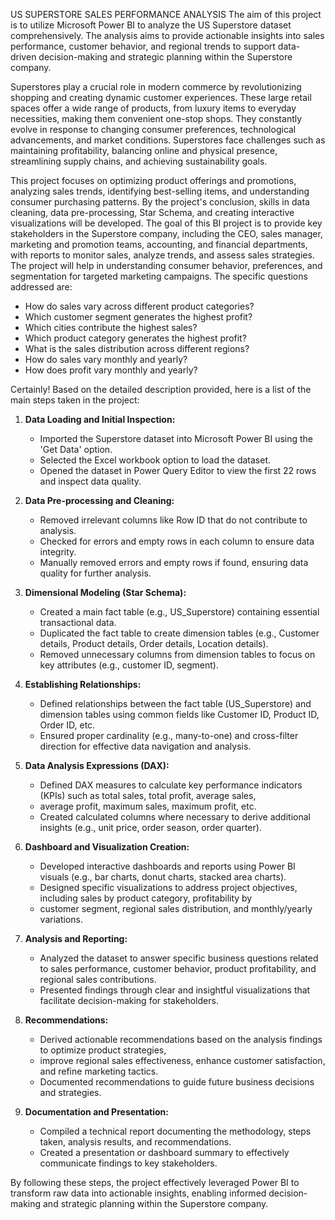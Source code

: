 US SUPERSTORE SALES PERFORMANCE ANALYSIS
The aim of this project is to utilize Microsoft Power BI to analyze the US Superstore dataset comprehensively. 
The analysis aims to provide actionable insights into sales performance, customer behavior,
and regional trends to support data-driven decision-making and strategic planning within the Superstore company.

Superstores play a crucial role in modern commerce by revolutionizing shopping and creating dynamic customer experiences.
These large retail spaces offer a wide range of products, from luxury items to everyday necessities, making them convenient one-stop shops. 
They constantly evolve in response to changing consumer preferences, technological advancements, and market conditions.
Superstores face challenges such as maintaining profitability, balancing online and physical presence, streamlining supply chains, and achieving sustainability goals.

This project focuses on optimizing product offerings and promotions, analyzing sales trends,
identifying best-selling items, and understanding consumer purchasing patterns.
By the project's conclusion, skills in data cleaning, data pre-processing, Star Schema, and creating interactive visualizations will be developed.
The goal of this BI project is to provide key stakeholders in the Superstore company, 
including the CEO, sales manager, marketing and promotion teams, accounting, and financial departments, 
with reports to monitor sales, analyze trends, and assess sales strategies. The project will help in understanding consumer behavior, preferences, 
and segmentation for targeted marketing campaigns. The specific questions addressed are:

- How do sales vary across different product categories?
- Which customer segment generates the highest profit?
- Which cities contribute the highest sales?
- Which product category generates the highest profit?
- What is the sales distribution across different regions?
- How do sales vary monthly and yearly?
- How does profit vary monthly and yearly?

Certainly! Based on the detailed description provided, here is a list of the main steps taken in the project:

1. **Data Loading and Initial Inspection:**
   - Imported the Superstore dataset into Microsoft Power BI using the 'Get Data' option.
   - Selected the Excel workbook option to load the dataset.
   - Opened the dataset in Power Query Editor to view the first 22 rows and inspect data quality.

2. **Data Pre-processing and Cleaning:**
   - Removed irrelevant columns like Row ID that do not contribute to analysis.
   - Checked for errors and empty rows in each column to ensure data integrity.
   - Manually removed errors and empty rows if found, ensuring data quality for further analysis.

3. **Dimensional Modeling (Star Schema):**
   - Created a main fact table (e.g., US_Superstore) containing essential transactional data.
   - Duplicated the fact table to create dimension tables (e.g., Customer details, Product details, Order details, Location details).
   - Removed unnecessary columns from dimension tables to focus on key attributes (e.g., customer ID, segment).

4. **Establishing Relationships:**
   - Defined relationships between the fact table (US_Superstore) and dimension tables using common fields like Customer ID, Product ID, Order ID, etc.
   - Ensured proper cardinality (e.g., many-to-one) and cross-filter direction for effective data navigation and analysis.

5. **Data Analysis Expressions (DAX):**
   - Defined DAX measures to calculate key performance indicators (KPIs) such as total sales, total profit, average sales,
   -  average profit, maximum sales, maximum profit, etc.
   - Created calculated columns where necessary to derive additional insights (e.g., unit price, order season, order quarter).

6. **Dashboard and Visualization Creation:**
   - Developed interactive dashboards and reports using Power BI visuals (e.g., bar charts, donut charts, stacked area charts).
   - Designed specific visualizations to address project objectives, including sales by product category, profitability by
   - customer segment, regional sales distribution, and monthly/yearly variations.

7. **Analysis and Reporting:**
   - Analyzed the dataset to answer specific business questions related to sales performance, customer behavior, product profitability, and regional sales contributions.
   - Presented findings through clear and insightful visualizations that facilitate decision-making for stakeholders.

8. **Recommendations:**
   - Derived actionable recommendations based on the analysis findings to optimize product strategies,
   - improve regional sales effectiveness, enhance customer satisfaction, and refine marketing tactics.
   - Documented recommendations to guide future business decisions and strategies.

9. **Documentation and Presentation:**
   - Compiled a technical report documenting the methodology, steps taken, analysis results, and recommendations.
   - Created a presentation or dashboard summary to effectively communicate findings to key stakeholders.

By following these steps, the project effectively leveraged Power BI to transform raw data into actionable insights, 
enabling informed decision-making and strategic planning within the Superstore company.

